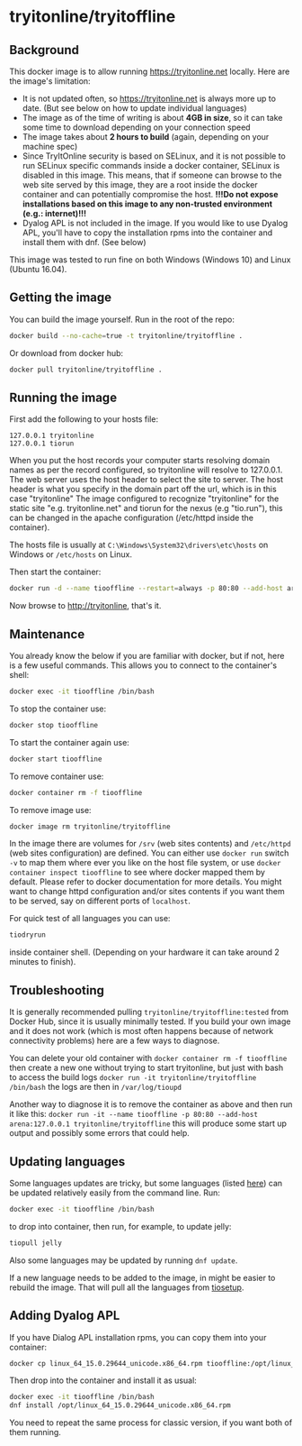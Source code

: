# tryitonline/tryitoffline

## Background

This docker image is to allow running <https://tryitonline.net> locally. Here are the image's limitation:

- It is not updated often, so <https://tryitonline.net> is always more up to date. (But see below on how to update individual languages)
- The image as of the time of writing is about **4GB in size**, so it can take some time to download depending on your connection speed
- The image takes about **2 hours to build** (again, depending on your machine spec)
- Since TryItOnline security is based on SELinux, and it is not possible to run SELinux specific commands inside a docker container, SELinux is disabled in this image. This means, that if someone can browse to the web site served by this image, they are a root inside the docker container and can potentially compromise the host. **!!!Do not expose installations based on this image to any non-trusted environment (e.g.: internet)!!!**
- Dyalog APL is not included in the image. If you would like to use Dyalog APL, you'll have to copy the installation rpms into the container and install them with dnf. (See below)

This image was tested to run fine on both Windows (Windows 10) and Linux (Ubuntu 16.04).

## Getting the image

You can build the image yourself. Run in the root of the repo:

```bash
docker build --no-cache=true -t tryitonline/tryitoffline .
```

Or download from docker hub:

```bash
docker pull tryitonline/tryitoffline .
```

## Running the image

First add the following to your hosts file:

```text
127.0.0.1 tryitonline
127.0.0.1 tiorun
```

When you put the host records your computer starts resolving domain names as per the record configured, so tryitonline will resolve to 127.0.0.1. The web server uses the host header to select the site to server. The host header is what you specify in the domain part off the url, which is in this case "tryitonline"
The image configured to recognize "tryitonline" for the static site "e.g. tryitonline.net" and tiorun for the nexus (e.g "tio.run"), this can be changed in the apache configuration (/etc/httpd inside the container).

The hosts file is usually at `C:\Windows\System32\drivers\etc\hosts` on Windows or `/etc/hosts` on Linux.

Then start the container:

```bash
docker run -d --name tiooffline --restart=always -p 80:80 --add-host arena:127.0.0.1 tryitonline/tryitoffline
```

Now browse to <http://tryitonline>, that's it.

## Maintenance

You already know the below if you are familiar with docker, but if not, here is a few useful commands. This allows you to connect to the container's shell:

```bash
docker exec -it tiooffline /bin/bash
```

To stop the container use:

```bash
docker stop tiooffline
```

To start the container again use:

```bash
docker start tiooffline
```

To remove container use:

```bash
docker container rm -f tiooffline
```

To remove image use:

```bash
docker image rm tryitonline/tryitoffline
```

In the image there are volumes for `/srv` (web sites contents) and `/etc/httpd` (web sites configuration) are defined. You can either use `docker run` switch `-v` to map them where ever you like on the host file system, or use `docker container inspect tiooffline` to see where docker mapped them by default. Please refer to docker documentation for more details. You might want to change httpd configuration and/or sites contents if you want them to be served, say on different ports of `localhost`.

For quick test of all languages you can use:

```bash
tiodryrun
```

inside container shell. (Depending on your hardware it can take around 2 minutes to finish).

## Troubleshooting

It is generally recommended pulling `tryitonline/tryitoffline:tested` from Docker Hub, since it is usually minimally tested. If you build your own image and it does not work (which is most often happens because of network connectivity problems) here are a few ways to diagnose.

You can delete your old container with `docker container rm -f tiooffline` then create a new one without trying to start tryitonline, but just with bash to access the build logs `docker run -it tryitonline/tryitoffline /bin/bash` the logs are then in `/var/log/tioupd`

Another way to diagnose it is to remove the container as above and then run it like this: `docker run -it --name tiooffline -p 80:80 --add-host arena:127.0.0.1 tryitonline/tryitoffline` this will produce some start up output and possibly some errors that could help.


## Updating languages

Some languages updates are tricky, but some languages (listed [here](https://github.com/TryItOnline/tiosetup/tree/master/languages)) can be updated relatively easily from the command line. Run:

```bash
docker exec -it tiooffline /bin/bash
```

to drop into container, then run, for example, to update jelly:

```bash
tiopull jelly
```

Also some languages may be updated by running `dnf update`.

If a new language needs to be added to the image, in might be easier to rebuild the image. That will pull all the languages from [tiosetup](https://github.com/TryItOnline/tiosetup).


## Adding Dyalog APL

If you have Dialog APL installation rpms, you can copy them into your container:

```bash
docker cp linux_64_15.0.29644_unicode.x86_64.rpm tiooffline:/opt/linux_64_15.0.29644_unicode.x86_64.rpm
```

Then drop into the container and install it as usual:

```bash
docker exec -it tiooffline /bin/bash
dnf install /opt/linux_64_15.0.29644_unicode.x86_64.rpm
```

You need to repeat the same process for classic version, if you want both of them running.
